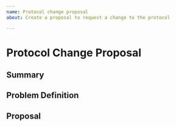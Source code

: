 ```yaml
---
name: Protocol change proposal
about: Create a proposal to request a change to the protocol

---
```


<!-- < < < < < < < < < < < < < < < < < < < < < < < < < < < < < < < < < ☺ 
v                            ✰  Thanks for opening an issue! ✰    
v    Before smashing the submit button please review the template.
v    Word of caution: Under-specified proposals may be rejected summarily 
☺ > > > > > > > > > > > > > > > > > > > > > > > > > > > > > > > > >  -->

# Protocol Change Proposal

## Summary

<!-- Short, concise description of the proposed change -->

## Problem Definition

<!-- Why do we need this change? 
What problems may be addressed by introducing this change?
What benefits does Tendermint stand to gain by including this change?
Are there any disadvantages of including this change? -->

## Proposal

<!-- Detailed description of requirements of implementation -->
